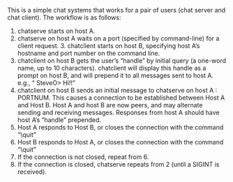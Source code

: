 
This is a simple chat systems that works for a pair of users (chat server and chat client). The workflow is as follows:

1. chatserve starts on host A.
2. chatserve on host A waits on a port (specified by command-line) for a client request. 3. chatclient starts on host B, specifying host A’s hostname and port number on the
command line.
4. chatclient on host B gets the user’s “handle” by initial query (a one-word name, up to
  10 characters). chatclient will display this handle as a prompt on host B, and will
prepend it to all messages sent to host A. e.g., “ SteveO> Hi!!”
5. chatclient on host B sends an initial message to chatserve on host A : PORTNUM.
This causes a connection to be established between Host A and Host B. Host A and host B are now peers, and may alternate sending and receiving messages. Responses from host A should have host A’s “handle” prepended.
6. Host A responds to Host B, or closes the connection with the command “\quit”
7. Host B responds to Host A, or closes the connection with the command “\quit”
8. If the connection is not closed, repeat from 6.
9. If the connection is closed, chatserve repeats from 2 (until a SIGINT is received).
